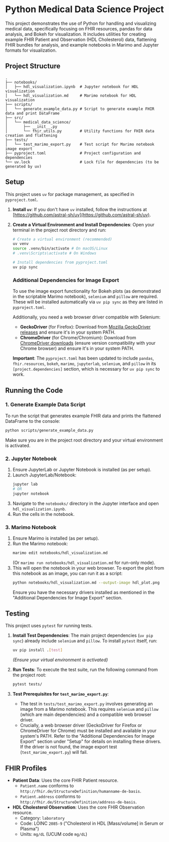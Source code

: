 # Python Medical Data Science Project

This project demonstrates the use of Python for handling and visualizing medical data, specifically focusing on FHIR resources, pandas for data analysis, and Bokeh for visualization. It includes utilities for creating example FHIR Patient and Observation (HDL Cholesterol) data, flattening FHIR bundles for analysis, and example notebooks in Marimo and Jupyter formats for visualization.

## Project Structure

```
.
├── notebooks/
│   ├── hdl_visualization.ipynb  # Jupyter notebook for HDL visualization
│   └── hdl_visualization.md     # Marimo notebook for HDL visualization
├── scripts/
│   └── generate_example_data.py # Script to generate example FHIR data and print DataFrame
├── src/
│   └── medical_data_science/
│       ├── __init__.py
│       └── fhir_utils.py        # Utility functions for FHIR data creation and flattening
├── tests/
│   └── test_marimo_export.py    # Test script for Marimo notebook image export
├── pyproject.toml               # Project configuration and dependencies
└── uv.lock                      # Lock file for dependencies (to be generated by uv)
```

## Setup

This project uses `uv` for package management, as specified in `pyproject.toml`.

1.  **Install `uv`**:
    If you don't have `uv` installed, follow the instructions at [https://github.com/astral-sh/uv](https://github.com/astral-sh/uv).

2.  **Create a Virtual Environment and Install Dependencies**:
    Open your terminal in the project root directory and run:
    ```bash
    # Create a virtual environment (recommended)
    uv venv
    source .venv/bin/activate # On macOS/Linux
    # .venv\Scripts\activate # On Windows

    # Install dependencies from pyproject.toml
    uv pip sync
    ```

    ### Additional Dependencies for Image Export

    To use the image export functionality for Bokeh plots (as demonstrated in the scriptable Marimo notebook), `selenium` and `pillow` are required. These will be installed automatically via `uv pip sync` as they are listed in `pyproject.toml`.

    Additionally, you need a web browser driver compatible with Selenium:
    *   **GeckoDriver** (for Firefox): Download from [Mozilla GeckoDriver releases](https://github.com/mozilla/geckodriver/releases) and ensure it's in your system PATH.
    *   **ChromeDriver** (for Chrome/Chromium): Download from [ChromeDriver downloads](https://chromedriver.chromium.org/downloads) (ensure version compatibility with your Chrome browser) and ensure it's in your system PATH.

    **Important**: The `pyproject.toml` has been updated to include `pandas`, `fhir.resources`, `bokeh`, `marimo`, `jupyterlab`, `selenium`, and `pillow` in its `[project.dependencies]` section, which is necessary for `uv pip sync` to work.

## Running the Code

### 1. Generate Example Data Script

To run the script that generates example FHIR data and prints the flattened DataFrame to the console:

```bash
python scripts/generate_example_data.py
```
Make sure you are in the project root directory and your virtual environment is activated.

### 2. Jupyter Notebook

1.  Ensure JupyterLab or Jupyter Notebook is installed (as per setup).
2.  Launch JupyterLab/Notebook:
    ```bash
    jupyter lab
    # OR
    jupyter notebook
    ```
3.  Navigate to the `notebooks/` directory in the Jupyter interface and open `hdl_visualization.ipynb`.
4.  Run the cells in the notebook.

### 3. Marimo Notebook

1.  Ensure Marimo is installed (as per setup).
2.  Run the Marimo notebook:
    ```bash
    marimo edit notebooks/hdl_visualization.md
    ```
    (Or `marimo run notebooks/hdl_visualization.md` for run-only mode).
3.  This will open the notebook in your web browser.
    To export the plot from this notebook as an image, you can run it as a script:
    ```bash
    python notebooks/hdl_visualization.md --output-image hdl_plot.png
    ```
    Ensure you have the necessary drivers installed as mentioned in the "Additional Dependencies for Image Export" section.

## Testing

This project uses `pytest` for running tests.

1.  **Install Test Dependencies**:
    The main project dependencies (`uv pip sync`) already include `selenium` and `pillow`. To install `pytest` itself, run:
    ```bash
    uv pip install .[test]
    ```
    *(Ensure your virtual environment is activated)*

2.  **Run Tests**:
    To execute the test suite, run the following command from the project root:
    ```bash
    pytest tests/
    ```

3.  **Test Prerequisites for `test_marimo_export.py`**:
    *   The test in `tests/test_marimo_export.py` involves generating an image from a Marimo notebook. This requires `selenium` and `pillow` (which are main dependencies) and a compatible web browser driver.
    *   Crucially, a web browser driver (GeckoDriver for Firefox or ChromeDriver for Chrome) must be installed and available in your system's PATH. Refer to the "Additional Dependencies for Image Export" section under "Setup" for details on installing these drivers. If the driver is not found, the image export test (`test_marimo_export.py`) will fail.

## FHIR Profiles

*   **Patient Data**: Uses the core FHIR Patient resource.
    *   `Patient.name` conforms to `http://fhir.de/StructureDefinition/humanname-de-basis`.
    *   `Patient.address` conforms to `http://fhir.de/StructureDefinition/address-de-basis`.
*   **HDL Cholesterol Observation**: Uses the core FHIR Observation resource.
    *   Category: `laboratory`
    *   Code: LOINC `2085-9` ("Cholesterol in HDL [Mass/volume] in Serum or Plasma")
    *   Units: `mg/dL` (UCUM code `mg/dL`)
```
